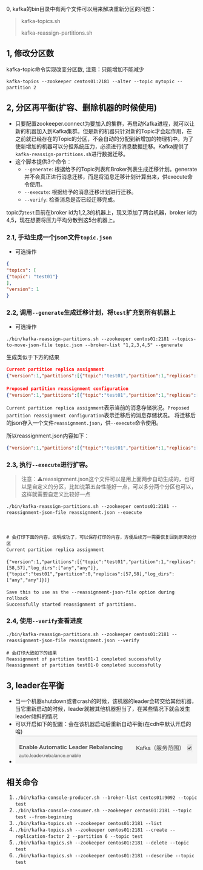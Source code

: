 0, kafka的bin目录中有两个文件可以用来解决重新分区的问题：

> kafka-topics.sh
>
> kafka-reassign-partitions.sh



## 1, 修改分区数

kafka-topic命令实现改变分区数, 注意：只能增加不能减少

```shell
kafka-topics --zookeeper centos01:2181 --alter --topic mytopic --partition 2
```



## 2, 分区再平衡(扩容、删除机器的时候使用)

* 只要配置zookeeper.connect为要加入的集群，再启动Kafka进程，就可以让新的机器加入到Kafka集群。但是新的机器只针对新的Topic才会起作用，在之前就已经存在的Topic的分区，不会自动的分配到新增加的物理机中。为了使新增加的机器可以分担系统压力，必须进行消息数据迁移。Kafka提供了`kafka-reassign-partitions.sh`进行数据迁移。
* 这个脚本提供3个命令：
  - `--generate`: 根据给予的Topic列表和Broker列表生成迁移计划。generate并不会真正进行消息迁移，而是将消息迁移计划计算出来，供execute命令使用。
  - `--execute`: 根据给予的消息迁移计划进行迁移。
  - `--verify`: 检查消息是否已经迁移完成。



topic为`test`目前在broker id为1,2,3的机器上，现又添加了两台机器，broker id为4,5，现在想要将压力平均分散到这5台机器上。

### 2.1, 手动生成一个json文件`topic.json`

* 可选操作

```json
{
"topics": [
{"topic": "test01"}
],
"version": 1
}
```

### 2.2, 调用`--generate`生成迁移计划，将`test`扩充到所有机器上

* 可选操作

```shell
./bin/kafka-reassign-partitions.sh --zookeeper centos01:2181 --topics-to-move-json-file topic.json --broker-list "1,2,3,4,5" --generate
```

生成类似于下方的结果

```json
Current partition replica assignment
{"version":1,"partitions":[{"topic":"test01","partition":1,"replicas":[58,57],"log_dirs":["any","any"]},{"topic":"test01","partition":0,"replicas":[57,58],"log_dirs":["any","any"]}]}

Proposed partition reassignment configuration
{"version":1,"partitions":[{"topic":"test01","partition":1,"replicas":[59,57],"log_dirs":["any","any"]},{"topic":"test01","partition":0,"replicas":[58,59],"log_dirs":["any","any"]}]}
```

`Current partition replica assignment`表示当前的消息存储状况。`Proposed partition reassignment configuration`表示迁移后的消息存储状况。
将迁移后的json存入一个文件`reassignment.json`，供`--execute`命令使用。

所以reassignment.json内容如下：

```json
{"version":1,"partitions":[{"topic":"test01","partition":1,"replicas":[59,57],"log_dirs":["any","any"]},{"topic":"test01","partition":0,"replicas":[58,59],"log_dirs":["any","any"]}]}
```



### 2.3, 执行`--execute`进行扩容。

> 注意：⚠️reassignment.json这个文件可以是用上面两步自动生成的，也可以是自定义的分区，比如说第五台性能好一点，可以多分两个分区也可以，这样就需要自定义比较好一点

```shell
./bin/kafka-reassign-partitions.sh --zookeeper centos01:2181 --reassignment-json-file reassignment.json --execute



# 会打印下面的内容，说明成功了，可以保存打印的内容，方便后续万一需要恢复回到原来的分区
Current partition replica assignment

{"version":1,"partitions":[{"topic":"test01","partition":1,"replicas":[58,57],"log_dirs":["any","any"]},{"topic":"test01","partition":0,"replicas":[57,58],"log_dirs":["any","any"]}]}

Save this to use as the --reassignment-json-file option during rollback
Successfully started reassignment of partitions.

```

### 2.4, 使用`--verify`查看进度

```shell
./bin/kafka-reassign-partitions.sh --zookeeper centos01:2181 --reassignment-json-file reassignment.json --verify

# 会打印大致如下的结果
Reassignment of partition test01-1 completed successfully
Reassignment of partition test01-0 completed successfully
```



## 3, leader在平衡

* 当一个机器shutdown或者crash的时候，该机器的leader会转交给其他机器，当它重新启动的时候，leader就被其他机器担当了，在某些情况下就会发生leader倾斜的情况
* 可以开启如下的配置：会在该机器启动后重新自动平衡(在cdh中默认开启的哈)
* ![image-20190730151608155](assets/image-20190730151608155.png)





## 相关命令

1. `./bin/kafka-console-producer.sh --broker-list centos01:9092 --topic test`
2. `./bin/kafka-console-consumer.sh --zookeeper centos01:2181 --topic test --from-beginning`
3. `./bin/kafka-topics.sh --zookeeper centos01:2181 --list`
4. `./bin/kafka-topics.sh --zookeeper centos01:2181 --create --replication-factor 2 --partition 6 --topic test`
5. `./bin/kafka-topics.sh --zookeeper centos01:2181 --delete --topic test`
6. `./bin/kafka-topics.sh --zookeeper centos01:2181 --describe --topic test`